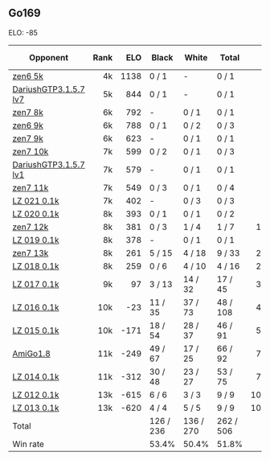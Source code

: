 ## Go169 ##

ELO: -85

Opponent | Rank | ELO | Black | White | Total | Win rate
---------|-----:|----:|-------|-------|-------|-------:
[zen6 5k](zen6%205k.md) | 4k | 1138 | 0 / 1 | - | 0 / 1 | 0.0%
[DariushGTP3.1.5.7 lv7](DariushGTP3.1.5.7%20lv7.md) | 5k | 844 | 0 / 1 | - | 0 / 1 | 0.0%
[zen7 8k](zen7%208k.md) | 6k | 792 | - | 0 / 1 | 0 / 1 | 0.0%
[zen6 9k](zen6%209k.md) | 6k | 788 | 0 / 1 | 0 / 2 | 0 / 3 | 0.0%
[zen7 9k](zen7%209k.md) | 6k | 623 | - | 0 / 1 | 0 / 1 | 0.0%
[zen7 10k](zen7%2010k.md) | 7k | 599 | 0 / 2 | 0 / 1 | 0 / 3 | 0.0%
[DariushGTP3.1.5.7 lv1](DariushGTP3.1.5.7%20lv1.md) | 7k | 579 | - | 0 / 1 | 0 / 1 | 0.0%
[zen7 11k](zen7%2011k.md) | 7k | 549 | 0 / 3 | 0 / 1 | 0 / 4 | 0.0%
[LZ 021 0.1k](LZ%20021%200.1k.md) | 7k | 402 | - | 0 / 3 | 0 / 3 | 0.0%
[LZ 020 0.1k](LZ%20020%200.1k.md) | 8k | 393 | 0 / 1 | 0 / 1 | 0 / 2 | 0.0%
[zen7 12k](zen7%2012k.md) | 8k | 381 | 0 / 3 | 1 / 4 | 1 / 7 | 14.3%
[LZ 019 0.1k](LZ%20019%200.1k.md) | 8k | 378 | - | 0 / 1 | 0 / 1 | 0.0%
[zen7 13k](zen7%2013k.md) | 8k | 261 | 5 / 15 | 4 / 18 | 9 / 33 | 27.3%
[LZ 018 0.1k](LZ%20018%200.1k.md) | 8k | 259 | 0 / 6 | 4 / 10 | 4 / 16 | 25.0%
[LZ 017 0.1k](LZ%20017%200.1k.md) | 9k | 97 | 3 / 13 | 14 / 32 | 17 / 45 | 37.8%
[LZ 016 0.1k](LZ%20016%200.1k.md) | 10k | -23 | 11 / 35 | 37 / 73 | 48 / 108 | 44.4%
[LZ 015 0.1k](LZ%20015%200.1k.md) | 10k | -171 | 18 / 54 | 28 / 37 | 46 / 91 | 50.5%
[AmiGo1.8](AmiGo1.8.md) | 11k | -249 | 49 / 67 | 17 / 25 | 66 / 92 | 71.7%
[LZ 014 0.1k](LZ%20014%200.1k.md) | 11k | -312 | 30 / 48 | 23 / 27 | 53 / 75 | 70.7%
[LZ 012 0.1k](LZ%20012%200.1k.md) | 13k | -615 | 6 / 6 | 3 / 3 | 9 / 9 | 100.0%
[LZ 013 0.1k](LZ%20013%200.1k.md) | 13k | -620 | 4 / 4 | 5 / 5 | 9 / 9 | 100.0%
Total | | | 126 / 236 | 136 / 270 | 262 / 506 | 
Win rate| | | 53.4% | 50.4% | 51.8% | 

